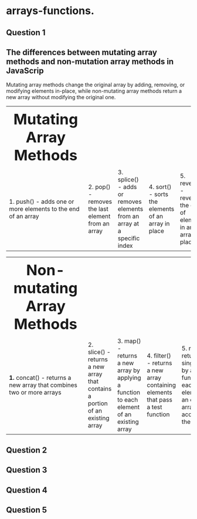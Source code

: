 # arrays-functions.
<h2>Question 1 </h2>  <h2>The differences between mutating array methods and non-mutation array methods in JavaScrip</h2>
Mutating array methods change the original array by adding, removing, or modifying elements in-place, while non-mutating array methods return a new array without modifying the original one. <br>

<Table>
    <tr style="font-size: 40px ;border-spacing">
      <th>Mutating Array Methods </th>
    </tr>
    <tr>
      <td>1.  push() - adds one or more elements to the end of an array</td>
      <td>2.  pop() - removes the last element from an array</td>
      <td>3.  splice() - adds or removes elements from an array at a specific index</td>
      <td>4.  sort() - sorts the elements of an array in place</td>
      <td>5.  reverse() - reverses the order of elements in an array in place</td>
    </tr>
  </Table>

  <Table>
    <tr style="font-size: 40px ;border-spacing">
      <th>Non-mutating Array Methods</th>
    </tr>
    <tr>
      <td><b>1.</b>  concat() - returns a new array that combines two or more arrays</td>
      <td>2.  slice() - returns a new array that contains a portion of an existing array</td>
      <td>3.  map() - returns a new array by applying a function to each element of an existing array</td>
      <td>4.   filter() - returns a new array containing elements that pass a test function</td>
      <td>5.   reduce() - returns a single value by applying a function to each element of an existing array and accumulating the results.</td>
    </tr>
  </Table>

<h2>Question 2  </h2>
<h2>Question 3  </h2>
<h2>Question 4  </h2>
<h2>Question 5  </h2>